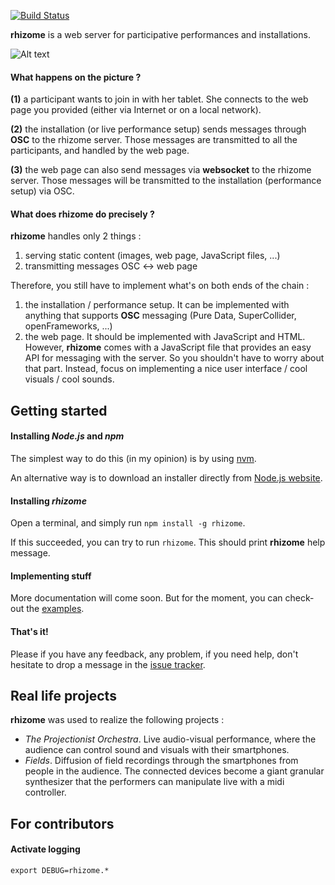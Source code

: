 [![Build Status](https://travis-ci.org/sebpiq/rhizome.png)](https://travis-ci.org/sebpiq/rhizome)

**rhizome** is a web server for participative performances and installations.

![Alt text](/bla)

#### What happens on the picture ?

**(1)** a participant wants to join in with her tablet. She connects to the web page you provided (either via Internet or on a local network).

**(2)** the installation (or live performance setup) sends messages through **OSC** to the rhizome server. Those messages are transmitted to all the participants, and handled by the web page.

**(3)** the web page can also send messages via **websocket** to the rhizome server. Those messages will be transmitted to the installation (performance setup) via OSC. 


#### What does rhizome do precisely ?

**rhizome** handles only 2 things :

1. serving static content (images, web page, JavaScript files, ...) 
2. transmitting messages OSC <-> web page

Therefore, you still have to implement what's on both ends of the chain : 

1. the installation / performance setup. It can be implemented with anything that supports **OSC** messaging (Pure Data, SuperCollider, openFrameworks, ...)
2. the web page. It should be implemented with JavaScript and HTML. However, **rhizome** comes with a JavaScript file that provides an easy API for messaging with the server. So you shouldn't have to worry about that part. Instead, focus on implementing a nice user interface / cool visuals / cool sounds.


Getting started
-----------------

#### Installing *Node.js* and *npm*

The simplest way to do this (in my opinion) is by using [nvm](https://github.com/creationix/nvm).

An alternative way is to download an installer directly from [Node.js website](http://nodejs.org/download/).


#### Installing *rhizome*

Open a terminal, and simply run `npm install -g rhizome`.

If this succeeded, you can try to run `rhizome`. This should print **rhizome** help message.


#### Implementing stuff

More documentation will come soon. But for the moment, you can check-out the [examples]().


#### That's it!

Please if you have any feedback, any problem, if you need help, don't hesitate to drop a message in the [issue tracker](). 


Real life projects
----------------------

**rhizome** was used to realize the following projects :

- *The Projectionist Orchestra*. Live audio-visual performance, where the audience can control sound and visuals with their smartphones.
- *Fields*. Diffusion of field recordings through the smartphones from people in the audience. The connected devices become a giant granular synthesizer that the performers can manipulate live with a midi controller.


For contributors
------------------

#### Activate logging

```
export DEBUG=rhizome.*
```
